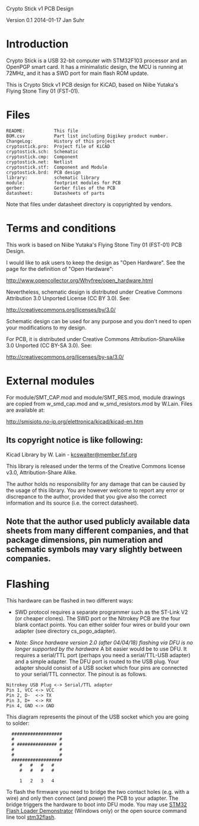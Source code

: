 Crypto Stick v1 PCB Design

Version 0.1
2014-01-17
Jan Suhr

Introduction
==============

Crypto Stick is a USB 32-bit computer with STM32F103 processor and
an OpenPGP smart card. It has a minimalistic design, the MCU is running
at 72MHz, and it has a SWD port for main flash ROM update.

This is Crypto Stick v1 PCB design for KiCAD, based on Niibe
Yutaka's Flying Stone Tiny 01 (FST-01).

Files
=====

    README:           This file
    BOM.csv           Part list including Digikey product number.
    ChangeLog:        History of this project
    cryptostick.pro:  Project file of KiCAD
    cryptostick.sch:  Schematic
    cryptostick.cmp:  Component
    cryptostick.net:  Netlist
    cryptostick.stf:  Component and Module
    cryptostick.brd:  PCB design
    library:          schematic library
    module:           footprint modules for PCB
    gerber:           Gerber files of the PCB
    datasheet:        Datasheets of parts

Note that files under datasheet directory is copyrighted by vendors.

Terms and conditions
====================

This work is based on Niibe Yutaka's Flying Stone Tiny 01 (FST-01) PCB Design.

I would like to ask users to keep the design as "Open Hardware".  See
the page for the definition of "Open Hardware":

http://www.opencollector.org/Whyfree/open_hardware.html

Nevertheless, schematic design is distributed under Creative Commons
Attribution 3.0 Unported License (CC BY 3.0).  See:

http://creativecommons.org/licenses/by/3.0/

Schematic design can be used for any purpose and you don't need to
open your modifications to my design.

For PCB, it is distributed under Creative Commons
Attribution-ShareAlike 3.0 Unported (CC BY-SA 3.0).  See:

http://creativecommons.org/licenses/by-sa/3.0/


External modules
================

For module/SMT_CAP.mod and module/SMT_RES.mod, module drawings are
copied from w_smd_cap.mod and w_smd_resistors.mod by W.Lain.  Files
are available at:

http://smisioto.no-ip.org/elettronica/kicad/kicad-en.htm

Its copyright notice is like following:
---------------------------------------------------------------------
Kicad Library by W. Lain - kcswalter@member.fsf.org

This library is released under the terms of the Creative Commons
license v3.0, Attribution-Share Alike.

The author holds no responsibility for any damage that can be caused
by the usage of this library. You are however welcome to report any
error or discrepance to the author, provided that you give also the
correct information and its source (i.e. the correct datasheet).

Note that the author used publicly available data sheets from many
different companies, and that package dimensions, pin numeration and
schematic symbols may vary slightly between companies.
---------------------------------------------------------------------


Flashing
========

This hardware can be flashed in two different ways:

* SWD protocol requires a separate programmer such as the ST-Link V2 (or cheaper clones). The SWD port or the Nitrokey PCB are the four blank contact points. You can either solder four wires or build your own adapter (see directory cs_pogo_adapter).

* *Note: Since hardware version 2.0 (after 04/04/18) flashing via DFU is no longer supported by the hardware* A bit easier would be to use DFU. It requires a serial/TTL port (perhaps you need a serial/TTL-USB adapter) and a simple adapter. The DFU port is routed to the USB plug. Your adapter should consist of a USB socket which four pins are connected to your serial/TTL connector. The pinout is as follows.

```
Nitrokey USB Plug <-> Serial/TTL adapter
Pin 1, VCC <-> VCC
Pin 2, D-  <-> TX
Pin 3, D+  <-> RX
Pin 4, GND <-> GND
```

This diagram represents the pinout of the USB socket which you are going to solder:

```
  ################### 
  #                 # 
  # ############### # 
  #                 # 
  #                 # 
  ################### 
     #   #   #   #   
     #   #   #   #    

     1   2   3   4
```

To flash the firmware you need to bridge the two contact holes (e.g. with a wire) and only then connect (and power) the PCB to your adapter. The bridge triggers the hardware to boot into DFU mode. You may use [STM32 Flash Loader Demonstrator](http://www.st.com/content/st_com/en/products/development-tools/software-development-tools/stm32-software-development-tools/stm32-programmers/flasher-stm32.html) (Windows only) or the open source command line tool [stm32flash](http://stm32flash.sourceforge.net).

